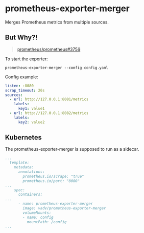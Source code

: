 # prometheus-exporter-merger

Merges Prometheus metrics from multiple sources.

## But Why?!

> [prometheus/prometheus#3756](https://github.com/prometheus/prometheus/issues/3756)

To start the exporter:

```
prometheus-exporter-merger --config config.yaml
```

Config example:

```yaml
listen: :8080
scrap_timeout: 20s
sources:
  - url: http://127.0.0.1:8081/metrics
    labels:
      key1: value1
  - url: http://127.0.0.1:8082/metrics
    labels:
      key2: value2
```

## Kubernetes

The prometheus-exporter-merger is supposed to run as a sidecar.

```yaml
...
  template:
    metadata:
      annotations:
        prometheus.io/scrape: "true"
        prometheus.io/port: "8080"
...
    spec:
      containers:
...
      - name: prometheus-exporter-merger
        image: vadv/prometheus-exporter-merger
        volumeMounts:
        - name: config
          mountPath: /config
...
```
